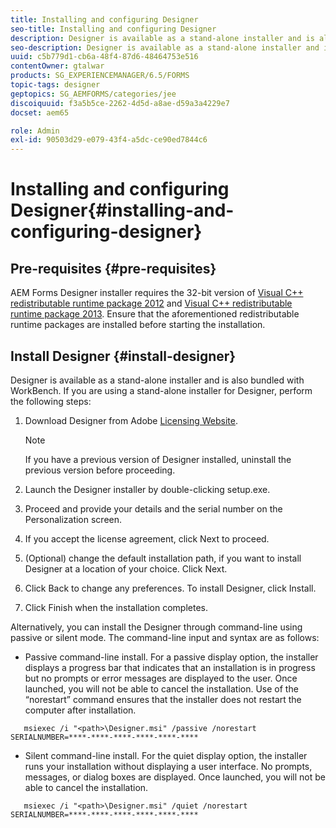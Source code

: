 ```yaml
---
title: Installing and configuring Designer
seo-title: Installing and configuring Designer
description: Designer is available as a stand-alone installer and is also bundled with Workbench. Learn how to install stand-alone Designer.  
seo-description: Designer is available as a stand-alone installer and is also bundled with Workbench. Learn how to install stand-alone Designer.  
uuid: c5b779d1-cb6a-48f4-87d6-48464753e516
contentOwner: gtalwar
products: SG_EXPERIENCEMANAGER/6.5/FORMS
topic-tags: designer
geptopics: SG_AEMFORMS/categories/jee
discoiquuid: f3a5b5ce-2262-4d5d-a8ae-d59a3a4229e7
docset: aem65

role: Admin
exl-id: 90503d29-e079-43f4-a5dc-ce90ed7844c6
---
```

# Installing and configuring Designer{#installing-and-configuring-designer}

## Pre-requisites {#pre-requisites}

AEM Forms Designer installer requires the 32-bit version of [Visual C++ redistributable runtime package 2012](https://support.microsoft.com/en-in/help/2977003/the-latest-supported-visual-c-downloads) and [Visual C++ redistributable runtime package 2013](https://support.microsoft.com/en-in/help/3179560/update-for-visual-c-2013-and-visual-c-redistributable-package). Ensure that the aforementioned redistributable runtime packages are installed before starting the installation.

## Install Designer {#install-designer}

Designer is available as a stand-alone installer and is also bundled with WorkBench. If you are using a stand-alone installer for Designer, perform the following steps:

1. Download Designer from Adobe [Licensing Website](https://licensing.adobe.com/).

   >[!NOTE]
   >
   >If you have a previous version of Designer installed, uninstall the previous version before proceeding.

1. Launch the Designer installer by double-clicking setup.exe.
1. Proceed and provide your details and the serial number on the Personalization screen.
1. If you accept the license agreement, click Next to proceed.
1. (Optional) change the default installation path, if you want to install Designer at a location of your choice. Click Next.
1. Click Back to change any preferences. To install Designer, click Install.
1. Click Finish when the installation completes.

Alternatively, you can install the Designer through command-line using passive or silent mode. The command-line input and syntax are as follows:

* Passive command-line install. For a passive display option, the installer displays a progress bar that indicates that an installation is in progress but no prompts or error messages are displayed to the user. Once launched, you will not be able to cancel the installation. Use of the “norestart” command ensures that the installer does not restart the computer after installation.

```shell
   msiexec /i "<path>\Designer.msi" /passive /norestart SERIALNUMBER=****-****-****-****-****-****
```

* Silent command-line install. For the quiet display option, the installer runs your installation without displaying a user interface. No prompts, messages, or dialog boxes are displayed. Once launched, you will not be able to cancel the installation.

```shell
   msiexec /i "<path>\Designer.msi" /quiet /norestart SERIALNUMBER=****-****-****-****-****-****
```


